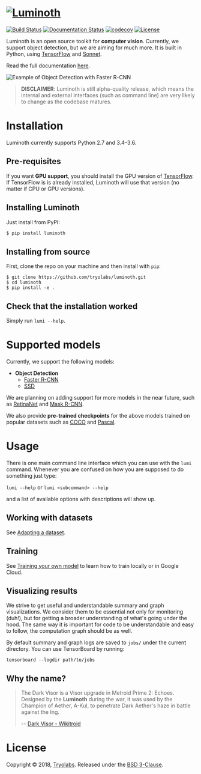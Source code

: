 [![Luminoth](https://user-images.githubusercontent.com/270983/31414425-c12314d2-ae15-11e7-8cc9-42d330b03310.png)](https://luminoth.ai)
========

[![Build Status](https://travis-ci.org/tryolabs/luminoth.svg?branch=master)](https://travis-ci.org/tryolabs/luminoth)
[![Documentation Status](https://readthedocs.org/projects/luminoth/badge/?version=latest)](http://luminoth.readthedocs.io/en/latest/?badge=latest)
[![codecov](https://codecov.io/gh/tryolabs/luminoth/branch/master/graph/badge.svg)](https://codecov.io/gh/tryolabs/luminoth)
[![License](https://img.shields.io/badge/License-BSD%203--Clause-blue.svg)](https://opensource.org/licenses/BSD-3-Clause)

Luminoth is an open source toolkit for **computer vision**. Currently, we support object detection, but we are aiming for much more. It is built in Python, using [TensorFlow](https://www.tensorflow.org/) and [Sonnet](https://github.com/deepmind/sonnet).

Read the full documentation [here](http://luminoth.readthedocs.io/).

![Example of Object Detection with Faster R-CNN](https://user-images.githubusercontent.com/1590959/36434494-e509be42-163d-11e8-99c1-d1aa728929ec.jpg)

> **DISCLAIMER**: Luminoth is still alpha-quality release, which means the internal and external interfaces (such as command line) are very likely to change as the codebase matures.

# Installation
Luminoth currently supports Python 2.7 and 3.4–3.6.

## Pre-requisites
If you want **GPU support**, you should install the GPU version of [TensorFlow](https://www.tensorflow.org/install/).
If TensorFlow is is already installed, Luminoth will use that version (no matter if CPU or GPU versions).

## Installing Luminoth
Just install from PyPI:

```bash
$ pip install luminoth
```

## Installing from source

First, clone the repo on your machine and then install with `pip`:

```
$ git clone https://github.com/tryolabs/luminoth.git
$ cd luminoth
$ pip install -e .
```

## Check that the installation worked

Simply run `lumi --help`.

# Supported models

Currently, we support the following models:

* **Object Detection**
    * [Faster R-CNN](https://arxiv.org/abs/1506.01497)
    * [SSD](https://arxiv.org/abs/1512.02325)

We are planning on adding support for more models in the near future, such as [RetinaNet](https://arxiv.org/abs/1708.02002) and [Mask R-CNN](https://arxiv.org/abs/1703.06870).

We also provide **pre-trained checkpoints** for the above models trained on popular datasets such as [COCO](http://cocodataset.org/) and [Pascal](http://host.robots.ox.ac.uk/pascal/VOC/).

# Usage

There is one main command line interface which you can use with the `lumi` command. Whenever you are confused on how you are supposed to do something just type:

`lumi --help` or `lumi <subcommand> --help`

and a list of available options with descriptions will show up.

## Working with datasets
See [Adapting a dataset](http://luminoth.readthedocs.io/en/latest/usage/dataset.html).

## Training

See [Training your own model](http://luminoth.readthedocs.io/en/latest/usage/training.html) to learn how to train locally or in Google Cloud.

## Visualizing results

We strive to get useful and understandable summary and graph visualizations. We consider them to be essential not only for monitoring (duh!), but for getting a broader understanding of what's going under the hood. The same way it is important for code to be understandable and easy to follow, the computation graph should be as well.

By default summary and graph logs are saved to `jobs/` under the current directory. You can use TensorBoard by running:

```
tensorboard --logdir path/to/jobs
```

## Why the name?
> The Dark Visor is a Visor upgrade in Metroid Prime 2: Echoes. Designed by the **Luminoth** during the war, it was used by the Champion of Aether, A-Kul, to penetrate Dark Aether's haze in battle against the Ing.
>
> -- [Dark Visor - Wikitroid](http://metroid.wikia.com/wiki/Dark_Visor)
>

# License
Copyright © 2018, [Tryolabs](https://tryolabs.com).
Released under the [BSD 3-Clause](LICENSE).
